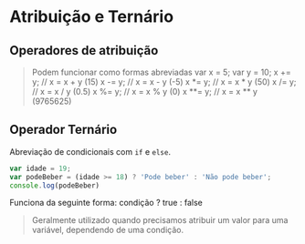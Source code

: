 # Atribuição e Ternário

## Operadores de atribuição 

> Podem funcionar como formas abreviadas
var x = 5;
var y = 10;
x += y; // x = x + y (15)
x -= y; // x = x - y (-5)
x *= y; // x = x * y (50)
x /= y; // x = x / y (0.5)
x %= y; // x = x % y (0)
x **= y; // x = x ** y (9765625)

## Operador Ternário
Abreviação de condicionais com `if` e `else`.

```javascript
var idade = 19;
var podeBeber = (idade >= 18) ? 'Pode beber' : 'Não pode beber';
console.log(podeBeber)
```
Funciona da seguinte forma: condição ? true : false

> Geralmente utilizado quando precisamos atribuir um valor para uma variável, dependendo de uma condição.

